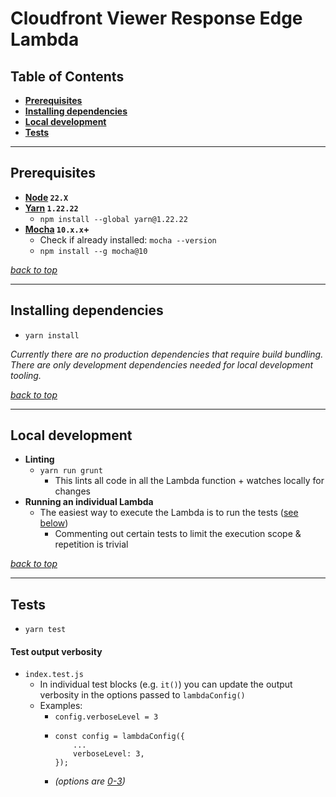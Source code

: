 # Cloudfront Viewer Response Edge Lambda

## Table of Contents
- **[Prerequisites](#prerequisites)**
- **[Installing dependencies](#installing-dependencies)**
- **[Local development](#local-development)**
- **[Tests](#tests)**

---
## Prerequisites
* **[Node](https://github.com/creationix/nvm#installation) `22.X`**
* **[Yarn](https://yarnpkg.com/en/) `1.22.22`**
    * `npm install --global yarn@1.22.22`
* **[Mocha](https://mochajs.org/) `10.x.x`+**
    * Check if already installed: `mocha --version`
    * `npm install --g mocha@10`

_[back to top](#cloudfront-csp-header-edge-lambda)_

---
## Installing dependencies
- `yarn install`

_Currently there are no production dependencies that require build bundling. There are only development dependencies needed for local development tooling._

_[back to top](#cloudfront-csp-header-edge-lambda)_

---
## Local development
- **Linting**
    - `yarn run grunt`
        - This lints all code in all the Lambda function + watches locally for changes
- **Running an individual Lambda**
    - The easiest way to execute the Lambda is to run the tests ([see below](#tests))
        - Commenting out certain tests to limit the execution scope & repetition is trivial

_[back to top](#cloudfront-csp-header-edge-lambda)_

---
## Tests
- `yarn test`

#### Test output verbosity
- `index.test.js`
    - In individual test blocks (e.g. `it()`) you can update the output verbosity in the options passed to `lambdaConfig()`
    - Examples:
        - `config.verboseLevel = 3`
        - ```
          const config = lambdaConfig({
              ...
              verboseLevel: 3,
          });
          ```
        - _(options are [0-3](https://github.com/ashiina/lambda-local#lambdalocalexecuteoptions))_
